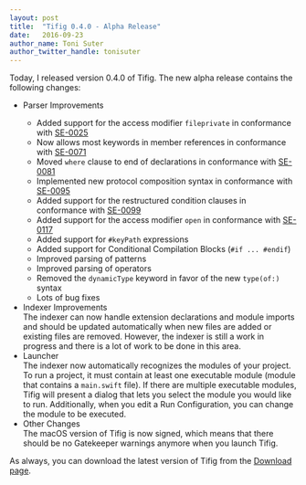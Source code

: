 ```yaml
---
layout: post
title:  "Tifig 0.4.0 - Alpha Release"
date:   2016-09-23
author_name: Toni Suter
author_twitter_handle: tonisuter
---
```

Today, I released version 0.4.0 of Tifig. The new alpha release contains the following changes:

<ul class="release-notes">
  <li>
    <div class="release-note-title">Parser Improvements</div>
    <div class="release-note-body">
      <ul>
		  <li>Added support for the access modifier <code>fileprivate</code> in conformance with <a href="https://github.com/apple/swift-evolution/blob/master/proposals/0025-scoped-access-level.md">SE-0025</a></li>
		  <li>Now allows most keywords in member references in conformance with <a href="https://github.com/apple/swift-evolution/blob/master/proposals/0071-member-keywords.md">SE-0071</a></li>
		  <li>Moved <code>where</code> clause to end of declarations in conformance with <a href="https://github.com/apple/swift-evolution/blob/master/proposals/0081-move-where-expression.md">SE-0081</a></li>
		  <li>Implemented new protocol composition syntax in conformance with <a href="https://github.com/apple/swift-evolution/blob/master/proposals/0095-any-as-existential.md">SE-0095</a></li>
		  <li>Added support for the restructured condition clauses in conformance with <a href="https://github.com/apple/swift-evolution/blob/master/proposals/0099-conditionclauses.md">SE-0099</a></li>
		  <li>Added support for the access modifier <code>open</code> in conformance with <a href="https://github.com/apple/swift-evolution/blob/master/proposals/0117-non-public-subclassable-by-default.md">SE-0117</a></li>
		  <li>Added support for <code>#keyPath</code> expressions</li>
		  <li>Added support for Conditional Compilation Blocks (<code>#if ... #endif­</code>)</li>
		  <li>Improved parsing of patterns</li>
		  <li>Improved parsing of operators</li>
		  <li>Removed the <code>dynamicType</code> keyword in favor of the new <code>type(of:)</code> syntax</li>
		  <li>Lots of bug fixes</li>
      </ul>
    </div>
  </li>
  <li>
    <div class="release-note-title">Indexer Improvements</div>
    <div class="release-note-body">
		The indexer can now handle extension declarations and module imports and should be updated automatically when new
		files are added or existing files are removed. However, the indexer is still a work in progress and there is a lot
		of work to be done in this area.
    </div>
  </li>

  <li>
    <div class="release-note-title">Launcher</div>
    <div class="release-note-body">
		The indexer now automatically recognizes the modules of your project. To run a project, it must
		contain at least one executable module (module that contains a <code>main.swift</code> file). If there are
		multiple executable modules, Tifig will present a dialog that lets you select the module you would
		like to run. Additionally, when you edit a Run Configuration, you can change the module to be executed.
    </div>
  </li>
  
  <li>
    <div class="release-note-title">Other Changes</div>
    <div class="release-note-body">
		The macOS version of Tifig is now signed, which means that there should be no Gatekeeper warnings anymore when you launch Tifig.
    </div>
  </li>
</ul>

As always, you can download the latest version of Tifig from the [Download page](/download/).
